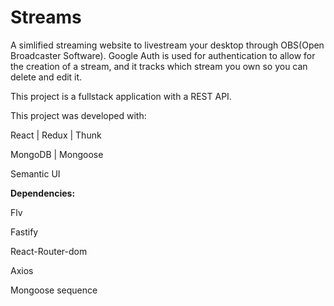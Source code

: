 # Streams

A simlified streaming website to livestream your desktop through OBS(Open Broadcaster Software). Google Auth is used for authentication to allow for the creation of a stream, and it tracks which stream you own so you can delete and edit it. 

This project is a fullstack application with a REST API. 

This project was developed with:

React | Redux | Thunk

MongoDB | Mongoose

Semantic UI

**Dependencies:**

Flv

Fastify

React-Router-dom

Axios

Mongoose sequence
